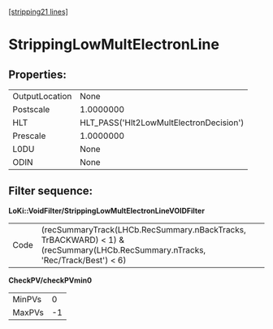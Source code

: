 [[stripping21 lines]](./stripping21-ew)

# StrippingLowMultElectronLine

## Properties:

|                |                                         |
|----------------|-----------------------------------------|
| OutputLocation | None                                    |
| Postscale      | 1.0000000                               |
| HLT            | HLT_PASS('Hlt2LowMultElectronDecision') |
| Prescale       | 1.0000000                               |
| L0DU           | None                                    |
| ODIN           | None                                    |

## Filter sequence:

**LoKi::VoidFilter/StrippingLowMultElectronLineVOIDFilter**

|      |                                                                                                                                |
|------|--------------------------------------------------------------------------------------------------------------------------------|
| Code | (recSummaryTrack(LHCb.RecSummary.nBackTracks, TrBACKWARD) \< 1) & (recSummary(LHCb.RecSummary.nTracks, 'Rec/Track/Best') \< 6) |

**CheckPV/checkPVmin0**

|        |     |
|--------|-----|
| MinPVs | 0   |
| MaxPVs | -1  |
